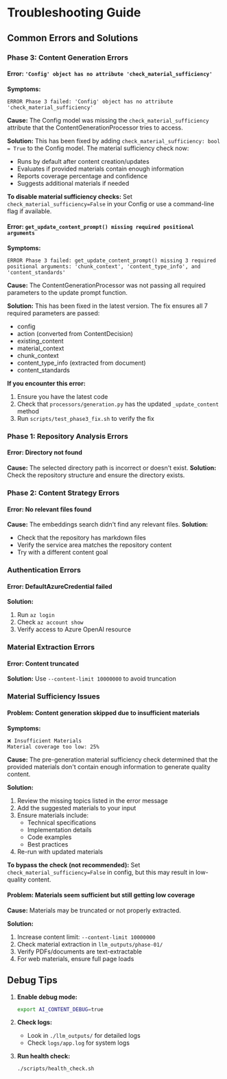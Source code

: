 # Troubleshooting Guide

## Common Errors and Solutions

### Phase 3: Content Generation Errors

#### Error: `'Config' object has no attribute 'check_material_sufficiency'`

**Symptoms:**
```
ERROR Phase 3 failed: 'Config' object has no attribute 'check_material_sufficiency'
```

**Cause:**
The Config model was missing the `check_material_sufficiency` attribute that the ContentGenerationProcessor tries to access.

**Solution:**
This has been fixed by adding `check_material_sufficiency: bool = True` to the Config model. The material sufficiency check now:
- Runs by default after content creation/updates
- Evaluates if provided materials contain enough information
- Reports coverage percentage and confidence
- Suggests additional materials if needed

**To disable material sufficiency checks:**
Set `check_material_sufficiency=False` in your Config or use a command-line flag if available.

#### Error: `get_update_content_prompt() missing required positional arguments`

**Symptoms:**
```
ERROR Phase 3 failed: get_update_content_prompt() missing 3 required positional arguments: 'chunk_context', 'content_type_info', and 'content_standards'
```

**Cause:**
The ContentGenerationProcessor was not passing all required parameters to the update prompt function.

**Solution:**
This has been fixed in the latest version. The fix ensures all 7 required parameters are passed:
- config
- action (converted from ContentDecision)
- existing_content
- material_context
- chunk_context
- content_type_info (extracted from document)
- content_standards

**If you encounter this error:**
1. Ensure you have the latest code
2. Check that `processors/generation.py` has the updated `_update_content` method
3. Run `scripts/test_phase3_fix.sh` to verify the fix

### Phase 1: Repository Analysis Errors

#### Error: Directory not found
**Cause:** The selected directory path is incorrect or doesn't exist.
**Solution:** Check the repository structure and ensure the directory exists.

### Phase 2: Content Strategy Errors

#### Error: No relevant files found
**Cause:** The embeddings search didn't find any relevant files.
**Solution:** 
- Check that the repository has markdown files
- Verify the service area matches the repository content
- Try with a different content goal

### Authentication Errors

#### Error: DefaultAzureCredential failed
**Solution:**
1. Run `az login`
2. Check `az account show`
3. Verify access to Azure OpenAI resource

### Material Extraction Errors

#### Error: Content truncated
**Solution:** Use `--content-limit 10000000` to avoid truncation

### Material Sufficiency Issues

#### Problem: Content generation skipped due to insufficient materials
**Symptoms:**
```
❌ Insufficient Materials
Material coverage too low: 25%
```

**Cause:**
The pre-generation material sufficiency check determined that the provided materials don't contain enough information to generate quality content.

**Solution:**
1. Review the missing topics listed in the error message
2. Add the suggested materials to your input
3. Ensure materials include:
   - Technical specifications
   - Implementation details  
   - Code examples
   - Best practices
4. Re-run with updated materials

**To bypass the check (not recommended):**
Set `check_material_sufficiency=False` in config, but this may result in low-quality content.

#### Problem: Materials seem sufficient but still getting low coverage
**Cause:** Materials may be truncated or not properly extracted.

**Solution:**
1. Increase content limit: `--content-limit 10000000`
2. Check material extraction in `llm_outputs/phase-01/`
3. Verify PDFs/documents are text-extractable
4. For web materials, ensure full page loads

## Debug Tips

1. **Enable debug mode:**
   ```bash
   export AI_CONTENT_DEBUG=true
   ```

2. **Check logs:**
   - Look in `./llm_outputs/` for detailed logs
   - Check `logs/app.log` for system logs

3. **Run health check:**
   ```bash
   ./scripts/health_check.sh
   ``` 